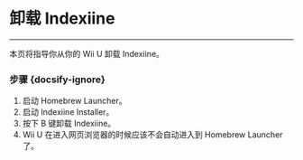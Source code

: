 # 卸载 Indexiine
---
本页将指导你从你的 Wii U 卸载 Indexiine。

### 步骤 {docsify-ignore}

1. 启动 Homebrew Launcher。
1. 启动 Indexiine Installer。
1. 按下 B 键卸载 Indexiine。
1. Wii U 在进入网页浏览器的时候应该不会自动进入到 Homebrew Launcher 了。
